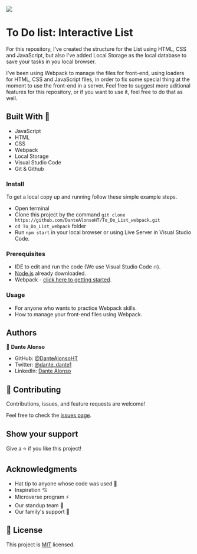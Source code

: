 ﻿![](https://img.shields.io/badge/Microverse-blueviolet) 

# To Do list: Interactive List

For this repository, I've created the structure for the List using HTML, CSS and JavaScript, but also I've added Local Storage as the local database to save your tasks in you local browser.

I've been using Webpack to manage the files for front-end, using loaders for HTML, CSS and JavaScript files, in order to fix some special thing at the moment to use the front-end in a server. Feel free to suggest more aditional features for this repository, or if you want to use it, feel free to do that as well.

## Built With 🔨

- JavaScript
- HTML
- CSS
- Webpack
- Local Storage
- Visual Studio Code
- Git & Github

### Install

To get a local copy up and running follow these simple example steps.
- Open terminal
- Clone this project by the command `git clone https://github.com/DanteAlonsoHT/To_Do_List_webpack.git`
- `cd To_Do_List_webpack` folder
- Run `npm start` in your local browser or using Live Server in Visual Studio Code.

### Prerequisites

- IDE to edit and run the code (We use Visual Studio Code 🔥).
- [Node.js](https://nodejs.org/en/download/) already downloaded.
- Webpack - [click here to getting started](https://webpack.js.org/guides/getting-started/).


### Usage

- For anyone who wants to practice Webpack skills.
- How to manage your front-end files using Webpack.


## Authors

👤 **Dante Alonso**

- GitHub: [@DanteAlonsoHT](https://github.com/DanteAlonsoHT)
- Twitter: [@dante_dante1](https://twitter.com/dante_dante1)
- LinkedIn: [Dante Alonso](https://www.linkedin.com/in/dante-alonso/)


## 🤝 Contributing

Contributions, issues, and feature requests are welcome!

Feel free to check the [issues page](https://github.com/DanteAlonsoHT/To_Do_List_webpack/issues).

## Show your support

Give a ⭐️ if you like this project!


## Acknowledgments

- Hat tip to anyone whose code was used 🔰
- Inspiration 💘
- Microverse program ⚡
- Our standup team 🏹
- Our family's support 🙌

## 📝 License

This project is [MIT](./LICENSE) licensed.
